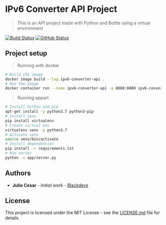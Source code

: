 # IPv6 Converter API Project

> This is an API project made with Python and Bottle using a virtual environment

[![Build Status](https://badgen.net/travis/julio-cesar-development/todo-vue?icon=travis)](https://travis-ci.org/julio-cesar-development/ipv6-converter-api)
[![GitHub Status](https://badgen.net/github/status/julio-cesar-development/ipv6-converter-api)](https://github.com/julio-cesar-development/ipv6-converter-api)

## Project setup

> Running with docker

```bash
# Build the image
docker image build --tag ipv6-converter-api .
# Run the image
docker container run --name ipv6-converter-api -p 8080:8080 ipv6-converter-api
```

> Running appart

```bash
# Install Python and pip
apt-get install -y python3.7 python3-pip
# Install venv
pip install virtualenv
# Create virtual env
virtualenv venv -p python3.7
# Activate venv
source venv/bin/activate
# Install dependencies
pip install -r requirements.txt
# Run server
python -u app/server.py
```

## Authors

* **Julio Cesar** - *Initial work* - [Blackdevs](https://blackdevs.com.br)

## License

This project is licensed under the MIT License - see the [LICENSE.md](LICENSE.md) file for details
